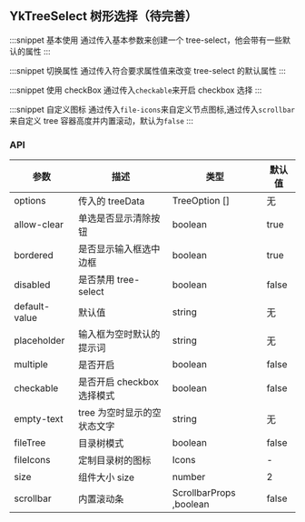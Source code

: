 ## YkTreeSelect 树形选择（待完善）

:::snippet
基本使用
通过传入基本参数来创建一个 tree-select，他会带有一些默认的属性
<TreeSelectDefault/>
:::

:::snippet
切换属性
通过传入符合要求属性值来改变 tree-select 的默认属性
<TreeSelectTrends/>
:::

:::snippet
使用 checkBox
通过传入`checkable`来开启 checkbox 选择
<TreeSelectCheckable/>
:::

:::snippet
自定义图标
通过传入`file-icons`来自定义节点图标,通过传入`scrollbar`来自定义 tree 容器高度并内置滚动，默认为`false`
<TreeSelectUseIcons/>
:::

### API

| 参数          | 描述                        | 类型                    | 默认值 |
| ------------- | --------------------------- | ----------------------- | ------ |
| options       | 传入的 treeData             | TreeOption []           | 无     |
| allow-clear   | 单选是否显示清除按钮        | boolean                 | true   |
| bordered      | 是否显示输入框选中边框      | boolean                 | true   |
| disabled      | 是否禁用 tree-select        | boolean                 | false  |
| default-value | 默认值                      | string                  | 无     |
| placeholder   | 输入框为空时默认的提示词    | string                  | 无     |
| multiple      | 是否开启                    | boolean                 | false  |
| checkable     | 是否开启 checkbox 选择模式  | boolean                 | false  |
| empty-text    | tree 为空时显示的空状态文字 | string                  | 无     |
| fileTree      | 目录树模式                  | boolean                 | false  |
| fileIcons     | 定制目录树的图标            | Icons                   | -      |
| size          | 组件大小 size               | number                  | 2      |
| scrollbar     | 内置滚动条                  | ScrollbarProps ,boolean | false  |
